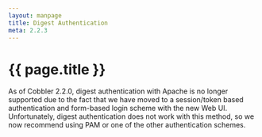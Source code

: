 ```yaml
---
layout: manpage
title: Digest Authentication
meta: 2.2.3
---
```


# {{ page.title }}

As of Cobbler 2.2.0, digest authentication with Apache is no longer supported due to the fact that we have moved to a session/token based authentication and form-based login scheme with the new Web UI. Unfortunately, digest authentication does not work with this method, so we now recommend using PAM or one of the other authentication schemes.
